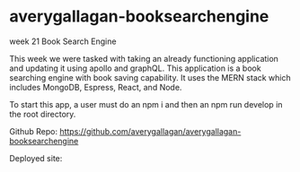 # averygallagan-booksearchengine
week 21 Book Search Engine

This week we were tasked with taking an already functioning application and updating it using apollo and graphQL. This application is a book searching engine with book saving capability. It uses the MERN stack which includes MongoDB, Espress, React, and Node. 

To start this app, a user must do an npm i and then an npm run develop in the root directory. 

Github Repo: https://github.com/averygallagan/averygallagan-booksearchengine

Deployed site: 
